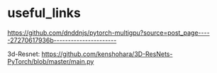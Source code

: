 # useful_links

https://github.com/dnddnjs/pytorch-multigpu?source=post_page-----27270617936b----------------------

3d-Resnet: 
https://github.com/kenshohara/3D-ResNets-PyTorch/blob/master/main.py
